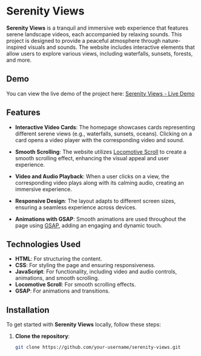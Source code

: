# Serenity Views

**Serenity Views** is a tranquil and immersive web experience that features serene landscape videos, each accompanied by relaxing sounds. This project is designed to provide a peaceful atmosphere through nature-inspired visuals and sounds. The website includes interactive elements that allow users to explore various views, including waterfalls, sunsets, forests, and more.

## Demo

You can view the live demo of the project here: [Serenity Views - Live Demo](https://meditation-app-psi.vercel.app/)

## Features

- **Interactive Video Cards**: The homepage showcases cards representing different serene views (e.g., waterfalls, sunsets, oceans). Clicking on a card opens a video player with the corresponding video and sound.
  
- **Smooth Scrolling**: The website utilizes [Locomotive Scroll](https://github.com/locomotivemtl/locomotive-scroll) to create a smooth scrolling effect, enhancing the visual appeal and user experience.

- **Video and Audio Playback**: When a user clicks on a view, the corresponding video plays along with its calming audio, creating an immersive experience.

- **Responsive Design**: The layout adapts to different screen sizes, ensuring a seamless experience across devices.

- **Animations with GSAP**: Smooth animations are used throughout the page using [GSAP](https://greensock.com/gsap/), adding an engaging and dynamic touch.

## Technologies Used

- **HTML**: For structuring the content.
- **CSS**: For styling the page and ensuring responsiveness.
- **JavaScript**: For functionality, including video and audio controls, animations, and smooth scrolling.
- **Locomotive Scroll**: For smooth scrolling effects.
- **GSAP**: For animations and transitions.

## Installation

To get started with **Serenity Views** locally, follow these steps:

1. **Clone the repository**:
   ```bash
   git clone https://github.com/your-username/serenity-views.git
